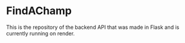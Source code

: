 # FindAChamp
This is the repository of the backend API that was made in Flask and is currently running on render.
